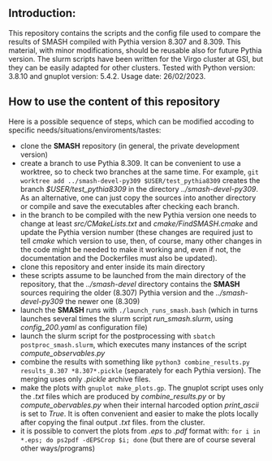 ## Introduction:

This repository contains the scripts and the config file used to compare the results of SMASH compiled with Pythia version 8.307 and 8.309.
This material, with minor modifications, should be reusable also for future Pythia version.
The slurm scripts have been written for the Virgo cluster at GSI, but they can be easily adapted for other clusters.
Tested with Python version: 3.8.10 and gnuplot version: 5.4.2.
Usage date: 26/02/2023.

## How to use the content of this repository

Here is a possible sequence of steps, which can be modified accoding to specific needs/situations/enviroments/tastes:
- clone the **SMASH** repository (in general, the private development version)
- create a branch to use Pythia 8.309. It can be convenient to use a worktree, so to check two branches at the same time. For example, `git worktree add ../smash-devel-py309 $USER/test_pythia8309` creates the branch _$USER/test_pythia8309_ in the directory _../smash-devel-py309_. As an alternative, one can just copy the sources into another directory or compile and save the executables after checking each branch.
- in the branch to be compiled with the new Pythia version one needs to change at least _src/CMakeLists.txt_ and _cmake/FindSMASH.cmake_ and update the Pythia version number (these changes are required just to tell _cmake_ which version to use, then, of course, many other changes in the code might be needed to make it working and, even if not, the documentation and the Dockerfiles must also be updated).
- clone this repository and enter inside its main directory
- these scripts assume to be launched from the main directory of the repository, that the _../smash-devel_ directory contains the **SMASH** sources requiring the older (8.307) Pythia version and the _../smash-devel-py309_ the newer one (8.309)
- launch the **SMASH** runs with `./launch_runs_smash.bash` (which in turns launches several times the slurm script _run_smash.slurm_, using _config_200.yaml_ as configuration file)
- launch the slurm script for the postprocessing with `sbatch postproc_smash.slurm`, which executes many instances of the script _compute_observables.py_
- combine the results with something like `python3 combine_results.py results_8.307 *8.307*.pickle` (separately for each Pythia version). The merging uses only _.pickle_ archive files.
- make the plots with `gnuplot make_plots.gp`. The gnuplot script uses only the _.txt_ files which are produced by _combine_results.py_ or by _compute_obervables.py_ when their internal harcoded option _print_ascii_ is set to _True_. It is often convenient and easier to make the plots locally after copying the final output _.txt_ files. from the cluster.
- it is possible to convert the plots from _.eps_ to _.pdf_ format with: `for i in *.eps; do ps2pdf -dEPSCrop $i; done` (but there are of course several other ways/programs)
